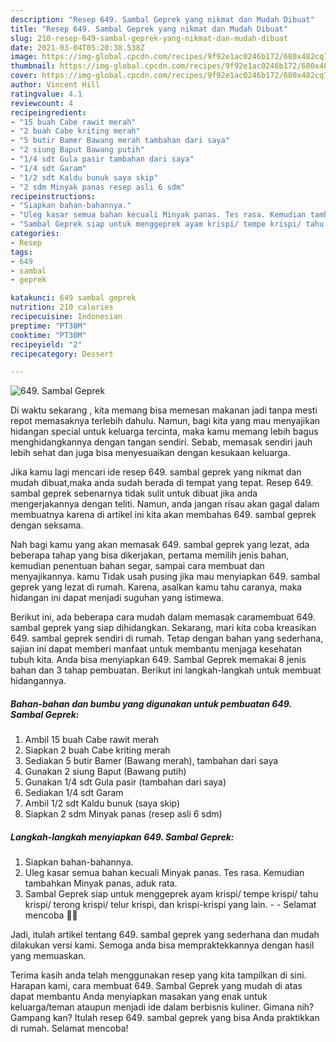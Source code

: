 ```yaml
---
description: "Resep 649. Sambal Geprek yang nikmat dan Mudah Dibuat"
title: "Resep 649. Sambal Geprek yang nikmat dan Mudah Dibuat"
slug: 210-resep-649-sambal-geprek-yang-nikmat-dan-mudah-dibuat
date: 2021-03-04T05:20:38.538Z
image: https://img-global.cpcdn.com/recipes/9f92e1ac0246b172/680x482cq70/649-sambal-geprek-foto-resep-utama.jpg
thumbnail: https://img-global.cpcdn.com/recipes/9f92e1ac0246b172/680x482cq70/649-sambal-geprek-foto-resep-utama.jpg
cover: https://img-global.cpcdn.com/recipes/9f92e1ac0246b172/680x482cq70/649-sambal-geprek-foto-resep-utama.jpg
author: Vincent Hill
ratingvalue: 4.1
reviewcount: 4
recipeingredient:
- "15 buah Cabe rawit merah"
- "2 buah Cabe kriting merah"
- "5 butir Bamer Bawang merah tambahan dari saya"
- "2 siung Baput Bawang putih"
- "1/4 sdt Gula pasir tambahan dari saya"
- "1/4 sdt Garam"
- "1/2 sdt Kaldu bunuk saya skip"
- "2 sdm Minyak panas resep asli 6 sdm"
recipeinstructions:
- "Siapkan bahan-bahannya."
- "Uleg kasar semua bahan kecuali Minyak panas. Tes rasa. Kemudian tambahkan Minyak panas, aduk rata."
- "Sambal Geprek siap untuk menggeprek ayam krispi/ tempe krispi/ tahu krispi/ terong krispi/ telur krispi, dan krispi-krispi yang lain.  Selamat mencoba 🙏😊"
categories:
- Resep
tags:
- 649
- sambal
- geprek

katakunci: 649 sambal geprek 
nutrition: 210 calories
recipecuisine: Indonesian
preptime: "PT30M"
cooktime: "PT30M"
recipeyield: "2"
recipecategory: Dessert

---
```



![649. Sambal Geprek](https://img-global.cpcdn.com/recipes/9f92e1ac0246b172/680x482cq70/649-sambal-geprek-foto-resep-utama.jpg)

Di waktu  sekarang , kita memang bisa memesan makanan jadi tanpa mesti repot memasaknya terlebih dahulu. Namun, bagi kita yang mau menyajikan hidangan special untuk keluarga tercinta, maka kamu memang lebih bagus menghidangkannya dengan tangan sendiri. Sebab, memasak sendiri jauh lebih sehat dan juga bisa menyesuaikan dengan kesukaan keluarga.

Jika kamu lagi mencari ide resep 649. sambal geprek yang nikmat dan mudah dibuat,maka anda sudah berada di tempat yang tepat. Resep 649. sambal geprek  sebenarnya tidak sulit untuk dibuat jika anda mengerjakannya dengan teliti. Namun, anda jangan risau akan gagal dalam membuatnya 
karena di artikel ini kita akan membahas 649. sambal geprek dengan seksama.  



Nah bagi kamu yang akan memasak 649. sambal geprek yang lezat, ada beberapa tahap yang bisa dikerjakan, pertama memilih jenis bahan, kemudian penentuan bahan segar, sampai cara membuat dan menyajikannya. kamu Tidak usah pusing jika mau menyiapkan 649. sambal geprek yang lezat di rumah. Karena, asalkan kamu  tahu caranya, maka hidangan ini dapat menjadi suguhan yang istimewa.

Berikut ini, ada beberapa cara mudah dalam memasak caramembuat 649. sambal geprek yang siap dihidangkan. Sekarang, mari kita coba kreasikan 649. sambal geprek sendiri di rumah. Tetap dengan bahan yang sederhana, sajian ini dapat memberi manfaat untuk membantu menjaga kesehatan tubuh kita. Anda bisa menyiapkan 649. Sambal Geprek memakai 8 jenis bahan dan 3 tahap pembuatan. Berikut ini langkah-langkah untuk membuat hidangannya.

<!--inarticleads1-->

##### Bahan-bahan dan bumbu yang digunakan untuk pembuatan 649. Sambal Geprek:

1. Ambil 15 buah Cabe rawit merah
1. Siapkan 2 buah Cabe kriting merah
1. Sediakan 5 butir Bamer (Bawang merah), tambahan dari saya
1. Gunakan 2 siung Baput (Bawang putih)
1. Gunakan 1/4 sdt Gula pasir (tambahan dari saya)
1. Sediakan 1/4 sdt Garam
1. Ambil 1/2 sdt Kaldu bunuk (saya skip)
1. Siapkan 2 sdm Minyak panas (resep asli 6 sdm)




<!--inarticleads2-->

##### Langkah-langkah menyiapkan 649. Sambal Geprek:

1. Siapkan bahan-bahannya.
1. Uleg kasar semua bahan kecuali Minyak panas. Tes rasa. Kemudian tambahkan Minyak panas, aduk rata.
1. Sambal Geprek siap untuk menggeprek ayam krispi/ tempe krispi/ tahu krispi/ terong krispi/ telur krispi, dan krispi-krispi yang lain. -  - Selamat mencoba 🙏😊




Jadi, itulah artikel tentang  649. sambal geprek  yang sederhana dan mudah dilakukan versi kami. Semoga anda bisa mempraktekkannya dengan hasil yang memuaskan. 

Terima kasih anda telah menggunakan resep yang kita tampilkan di sini. Harapan kami, cara membuat  649. Sambal Geprek yang mudah di atas dapat membantu Anda menyiapkan masakan yang enak untuk keluarga/teman ataupun menjadi ide dalam berbisnis kuliner. Gimana nih? Gampang kan? Itulah resep 649. sambal geprek yang bisa Anda praktikkan di rumah. Selamat mencoba!

